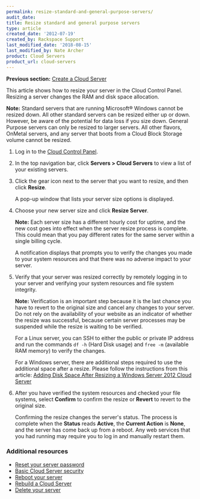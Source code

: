 ```yaml
---
permalink: resize-standard-and-general-purpose-servers/
audit_date:
title: Resize standard and general purpose servers
type: article
created_date: '2012-07-19'
created_by: Rackspace Support
last_modified_date: '2018-08-15'
last_modified_by: Nate Archer
product: Cloud Servers
product_url: cloud-servers
---
```


**Previous section:** [Create a Cloud Server](/how-to/create-a-cloud-server)

This article shows how to resize your server in the Cloud Control Panel.
Resizing a server changes the RAM and disk space allocation.

**Note:** Standard servers that are running Microsoft&reg; Windows cannot be
resized down. All other standard servers can be resized either up or down.
However, be aware of the potential for data loss if you size down. General
Purpose servers can only be resized to larger servers. All other flavors,
OnMetal servers, and any server that boots from a Cloud Block Storage volume
cannot be resized.

1. Log in to the [Cloud Control Panel](https://mycloud.rackspace.com).

2. In the top navigation bar, click **Servers > Cloud Servers** to view a list
   of your existing servers.

3. Click the gear icon next to the server that you want to resize, and then
   click **Resize**.

   A pop-up window that lists your server size options is displayed.

4. Choose your new server size and click **Resize Server**.

   **Note:** Each server size has a different hourly cost for uptime, and the
   new cost goes into effect when the server resize process is complete. This
   could mean that you pay different rates for the same server within a single
   billing cycle.

   A notification displays that prompts you to verify the changes you made to
   your system resources and that there was no adverse impact to your server.

5. Verify that your server was resized correctly by remotely logging in to
   your server and verifying your system resources and file system integrity.

   **Note:** Verification is an important step because it is the last chance
   you have to revert to the original size and cancel any changes to your
   server. Do not rely on the availability of your website as an indicator of
   whether the resize was successful, because certain server processes may be
   suspended while the resize is waiting to be verified.

   For a Linux server, you can SSH to either the public or private IP address
   and run the commands `df -h` (Hard Disk usage) and `free -m` (available RAM
   memory) to verify the changes.

   For a Windows server, there are additional steps required to use the
   additional space after a resize. Please follow the instructions from this
   article: [Adding Disk Space After Resizing a Windows Server 2012 Cloud
   Server](/how-to/adding-disk-space-after-resizing-a-windows-server-2012-cloud-server)

6. After you have verified the system resources and checked your file systems,
   select **Confirm** to confirm the resize or **Revert** to revert to the
   original size.  

   Confirming the resize changes the server's status. The process is complete
   when the **Status** reads **Active**, the **Current Action** is **None**,
   and the server has come back up from a reboot. Any web services that you
   had running may require you to log in and manually restart them.

### Additional resources

- [Reset your server password](/how-to/reset-your-server-password)
- [Basic Cloud Server security](/how-to/basic-cloud-server-security)
- [Reboot your server](/how-to/reboot-your-server)
- [Rebuild a Cloud Server](/how-to/rebuild-a-cloud-server)
- [Delete your server](/how-to/deleting-your-server)
